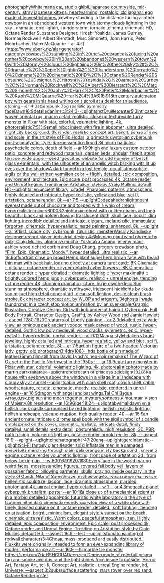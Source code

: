 [photography](https://www.ebank.nz/aiartgenerator?category=photography)[White mana cat, studio ghibli, japanese countryside, mid-century, stray japanese kittens, heartwarming, nostalgic, old japan](https://www.ebank.nz/aiartgenerator?category=White%20mana%20cat%2C%20studio%20ghibli%2C%20japanese%20countryside%2C%20mid-century%2C%20stray%20japanese%20kittens%2C%20heartwarming%2C%20nostalgic%2C%20old%20japan)[an egg made of leaves](https://www.ebank.nz/aiartgenerator?category=an%20egg%20made%20of%20leaves)[trichomes.](https://www.ebank.nz/aiartgenerator?category=trichomes.)[cowboy standing in the distance facing another cowbow in an abandoned western town with stormy clouds lightning in the sky , dramatic, epic lightin, thunderstorm. tornado ,cinema, cinematic HD, Octane Render Substance Designer. Hiroshi Yoshida, James Gurney, Norman Rockwell, Albert Bierstadt, Marc Simonetti, John Harris, Peter Mohrbacher, Ralph McQuarrie --ar 4:6](https://www.ebank.nz/aiartgenerator?category=cowboy%20standing%20in%20the%20distance%20facing%20another%20cowbow%20in%20an%20abandoned%20western%20town%20with%20stormy%20clouds%20lightning%20in%20the%20sky%20%2C%20dramatic%2C%20epic%20lightin%2C%20thunderstorm.%20tornado%20%2Ccinema%2C%20cinematic%20HD%2C%20Octane%20Render%20Substance%20Designer.%20Hiroshi%20Yoshida%2C%20James%20Gurney%2C%20Norman%20Rockwell%2C%20Albert%20Bierstadt%2C%20Marc%20Simonetti%2C%20John%20Harris%2C%20Peter%20Mohrbacher%2C%20Ralph%20McQuarrie%20--ar%204%3A6)[16:9](https://www.ebank.nz/aiartgenerator?category=16%3A9)[18th century automaton boy with gears in his head writing on a scroll at a desk for an audience, etching --ar 4:3](https://www.ebank.nz/aiartgenerator?category=18th%20century%20automaton%20boy%20with%20gears%20in%20his%20head%20writing%20on%20a%20scroll%20at%20a%20desk%20for%20an%20audience%2C%20etching%20--ar%204%3A3)[steampunk Dog realistic symmetry face](https://www.ebank.nz/aiartgenerator?category=steampunk%20Dog%20realistic%20symmetry%20face)[Dawn](https://www.ebank.nz/aiartgenerator?category=Dawn)[16:9](https://www.ebank.nz/aiartgenerator?category=16%3A9)[detailed](https://www.ebank.nz/aiartgenerator?category=detailed)[anime::](https://www.ebank.nz/aiartgenerator?category=anime%3A%3A)[3:2](https://www.ebank.nz/aiartgenerator?category=3%3A2)[4:3](https://www.ebank.nz/aiartgenerator?category=4%3A3)[--uplight](https://www.ebank.nz/aiartgenerator?category=--uplight)[shot](https://www.ebank.nz/aiartgenerator?category=shot)[Druillet](https://www.ebank.nz/aiartgenerator?category=Druillet)[center](https://www.ebank.nz/aiartgenerator?category=center)[5:3](https://www.ebank.nz/aiartgenerator?category=5%3A3)[intricately woven oriental rug, macro detail, realistic, close up texture](https://www.ebank.nz/aiartgenerator?category=intricately%20woven%20oriental%20rug%2C%20macro%20detail%2C%20realistic%2C%20close%20up%20texture)[cute furry monster in Pixar with star, colorful, volumetric lighting, 4k, photorealistic](https://www.ebank.nz/aiartgenerator?category=cute%20furry%20monster%20in%20Pixar%20with%20star%2C%20colorful%2C%20volumetric%20lighting%2C%204k%2C%20photorealistic)[7:5](https://www.ebank.nz/aiartgenerator?category=7%3A5)[16:9](https://www.ebank.nz/aiartgenerator?category=16%3A9)[small robot insect with fire in abdomen, ultra detailed, night city background, 8k render, realistic concept art. bandit, sense of awe and scale, in the art style of Filip Hodas, a grimdark dystopian cyberpunk post-apocalyptic style, darkness](https://www.ebank.nz/aiartgenerator?category=small%20robot%20insect%20with%20fire%20in%20abdomen%2C%20ultra%20detailed%2C%20night%20city%20background%2C%208k%20render%2C%20realistic%20concept%20art.%20bandit%2C%20sense%20of%20awe%20and%20scale%2C%20in%20the%20art%20style%20of%20Filip%20Hodas%2C%20a%20grimdark%20dystopian%20cyberpunk%20post-apocalyptic%20style%2C%20darkness)[motion liquid 3d micro particles, psychedelic colors, depth of field --ar 16:9](https://www.ebank.nz/aiartgenerator?category=motion%20liquid%203d%20micro%20particles%2C%20psychedelic%20colors%2C%20depth%20of%20field%20--ar%2016%3A9)[high end luxury custom outdoor patio, concrete and redwood materials, garden beds. angular, firepit, steps terrace, wide angle --seed 1](https://www.ebank.nz/aiartgenerator?category=high%20end%20luxury%20custom%20outdoor%20patio%2C%20concrete%20and%20redwood%20materials%2C%20garden%20beds.%20angular%2C%20firepit%2C%20steps%20terrace%2C%20wide%20angle%20--seed%201)[geocities website for odd number of beach glass elementals , with the silhouette of an angelic witch barking with lit up eyes over the shadow](https://www.ebank.nz/aiartgenerator?category=geocities%20website%20for%20odd%20number%20of%20beach%20glass%20elementals%20%2C%20with%20the%20silhouette%20of%20an%20angelic%20witch%20barking%20with%20lit%20up%20eyes%20over%20the%20shadow)[A dark tunnel in a lost temple, occult atmosphere, sigils on the wall written vermilion color + Highly detailed, epic composition, environment, architecture. Epic scale, post processed 4k, Octane render and Unreal Engine. Trending on Artstation, style by Craig Mullins, default HD](https://www.ebank.nz/aiartgenerator?category=A%20dark%20tunnel%20in%20a%20lost%20temple%2C%20occult%20atmosphere%2C%20sigils%20on%20the%20wall%20written%20vermilion%20color%20%2B%20Highly%20detailed%2C%20epic%20composition%2C%20environment%2C%20architecture.%20Epic%20scale%2C%20post%20processed%204k%2C%20Octane%20render%20and%20Unreal%20Engine.%20Trending%20on%20Artstation%2C%20style%20by%20Craig%20Mullins%2C%20default%20HD)[--uplight](https://www.ebank.nz/aiartgenerator?category=--uplight)[alien ancient library, citadel, Pharaonic patterns, atmospheric, highly detailed and intricate, hyper realistic, yellow and blue, sci fi, artstation, octane render, 8k --ar 7:5 --uplight](https://www.ebank.nz/aiartgenerator?category=alien%20ancient%20library%2C%20citadel%2C%20Pharaonic%20patterns%2C%20atmospheric%2C%20highly%20detailed%20and%20intricate%2C%20hyper%20realistic%2C%20yellow%20and%20blue%2C%20sci%20fi%2C%20artstation%2C%20octane%20render%2C%208k%20--ar%207%3A5%20--uplight)[Dodecahedron](https://www.ebank.nz/aiartgenerator?category=Dodecahedron)[light](https://www.ebank.nz/aiartgenerator?category=light)[mount everest made out of chocolate and topped with a whip of cream, hyperrealistic](https://www.ebank.nz/aiartgenerator?category=mount%20everest%20made%20out%20of%20chocolate%20and%20topped%20with%20a%20whip%20of%20cream%2C%20hyperrealistic)[colours](https://www.ebank.nz/aiartgenerator?category=colours)[6000](https://www.ebank.nz/aiartgenerator?category=6000)[3:2](https://www.ebank.nz/aiartgenerator?category=3%3A2)[nightmare ghost with golden chains and long beautiful black and golden flowing translucent cloth, skull face, occult, dim lighting, incredibly detailed and intricate, elegant, melancholic, immaculate, forgotten, cinematic, hyper-realistic, matte painting, enhanced, 8k, --uplight --ar 9:16](https://www.ebank.nz/aiartgenerator?category=nightmare%20ghost%20with%20golden%20chains%20and%20long%20beautiful%20black%20and%20golden%20flowing%20translucent%20cloth%2C%20skull%20face%2C%20occult%2C%20dim%20lighting%2C%20incredibly%20detailed%20and%20intricate%2C%20elegant%2C%20melancholic%2C%20immaculate%2C%20forgotten%2C%20cinematic%2C%20hyper-realistic%2C%20matte%20painting%2C%20enhanced%2C%208k%2C%20--uplight%20--ar%209%3A16)[sf, space, city, cyberpunk, futuristic, monster](https://www.ebank.nz/aiartgenerator?category=sf%2C%20space%2C%20city%2C%20cyberpunk%2C%20futuristic%2C%20monster)[Wassily Kandinsky designed record player, industrial design 4:6](https://www.ebank.nz/aiartgenerator?category=Wassily%20Kandinsky%20designed%20record%20player%2C%20industrial%20design%204%3A6)[Morning giant wind phoenix by dulk, Craig Mullins ,alphonse mucha, Yoshitaka Amano, jeremy mann, ashley wood,richard corbin and Doug Chang, gregory crewdson photo,  “Film, Epic, Cinematic, Moody,”, hyper detailed, ultra realistic,  --ar 16:9](https://www.ebank.nz/aiartgenerator?category=Morning%20giant%20wind%20phoenix%20by%20dulk%2C%20Craig%20Mullins%20%2Calphonse%20mucha%2C%20Yoshitaka%20Amano%2C%20jeremy%20mann%2C%20ashley%20wood%2Crichard%20corbin%20and%20Doug%20Chang%2C%20gregory%20crewdson%20photo%2C%20%20%E2%80%9CFilm%2C%20Epic%2C%20Cinematic%2C%20Moody%2C%E2%80%9D%2C%20hyper%20detailed%2C%20ultra%20realistic%2C%20%20--ar%2016%3A9)[off](https://www.ebank.nz/aiartgenerator?category=off)[portrait close up proud Hemp plant super hero brown face with beard thin man with back hair, looking directly at camera  tarot card:: 8K Cinematic :: glitchy :: octane render :: hyper detailed cyber flowers :: 8K Cinematic :: octane render :: hyper detailed :: dramatic lighting :: hyper maximalist :: brightly colored hemp jungle, cyberpunk. realistic + unreal engine, trending octane render 4K, stunning dramatic picture, huge psychedelic Sun stunning atmosphere, dramatic synthwave, iridescent highlights by okuda san miguel high detail concept art, clean soft lighting, desire clean brush stroke, 8k character concept art, by WLOP and artgerm, 3d](https://www.ebank.nz/aiartgenerator?category=portrait%20close%20up%20proud%20Hemp%20plant%20super%20hero%20brown%20face%20with%20beard%20thin%20man%20with%20back%20hair%2C%20looking%20directly%20at%20camera%20%20tarot%20card%3A%3A%208K%20Cinematic%20%3A%3A%20glitchy%20%3A%3A%20octane%20render%20%3A%3A%20hyper%20detailed%20cyber%20flowers%20%3A%3A%208K%20Cinematic%20%3A%3A%20octane%20render%20%3A%3A%20hyper%20detailed%20%3A%3A%20dramatic%20lighting%20%3A%3A%20hyper%20maximalist%20%3A%3A%20brightly%20colored%20hemp%20jungle%2C%20cyberpunk.%20realistic%20%2B%20unreal%20engine%2C%20trending%20octane%20render%204K%2C%20stunning%20dramatic%20picture%2C%20huge%20psychedelic%20Sun%20stunning%20atmosphere%2C%20dramatic%20synthwave%2C%20iridescent%20highlights%20by%20okuda%20san%20miguel%20high%20detail%20concept%20art%2C%20clean%20soft%20lighting%2C%20desire%20clean%20brush%20stroke%2C%208k%20character%20concept%20art%2C%20by%20WLOP%20and%20artgerm%2C%203d)[ghosts invade laundromat in a czech stop motion animation by jan svenkmajer](https://www.ebank.nz/aiartgenerator?category=ghosts%20invade%20laundromat%20in%20a%20czech%20stop%20motion%20animation%20by%20jan%20svenkmajer)[Graphic Illustration, Creative Design, Girl with bob undercut haircut, Cyberpunk, Full Body Portrait, Character Design, Graffiti, by Ashley Wood and Jamie Hewlett --aspect 1280:1920](https://www.ebank.nz/aiartgenerator?category=Graphic%20Illustration%2C%20Creative%20Design%2C%20Girl%20with%20bob%20undercut%20haircut%2C%20Cyberpunk%2C%20Full%20Body%20Portrait%2C%20Character%20Design%2C%20Graffiti%2C%20by%20Ashley%20Wood%20and%20Jamie%20Hewlett%20--aspect%201280%3A1920)[Creatures of Liberty painting --ar 2:3](https://www.ebank.nz/aiartgenerator?category=Creatures%20of%20Liberty%20painting%20--ar%202%3A3)[detailed,](https://www.ebank.nz/aiartgenerator?category=detailed%2C)[extra wide view. an ominous dark ancient voodoo mask carved of wood. rustic. hyper-detailed. Gothic low poly medieval. wood cracks. symmetric. epic. hyper-realistic. hyperrealistic. unreal render. --ar 9:12](https://www.ebank.nz/aiartgenerator?category=extra%20wide%20view.%20an%20ominous%20dark%20ancient%20voodoo%20mask%20carved%20of%20wood.%20rustic.%20hyper-detailed.%20Gothic%20low%20poly%20medieval.%20wood%20cracks.%20symmetric.%20epic.%20hyper-realistic.%20hyperrealistic.%20unreal%20render.%20--ar%209%3A12)[Manga style](https://www.ebank.nz/aiartgenerator?category=Manga%20style)[hd](https://www.ebank.nz/aiartgenerator?category=hd)[alien vibrant jewelery, highly detailed and intricate, hyper realistic, yellow and blue, sci fi, artstation, octane render, 8k --ar 7:5](https://www.ebank.nz/aiartgenerator?category=alien%20vibrant%20jewelery%2C%20highly%20detailed%20and%20intricate%2C%20hyper%20realistic%2C%20yellow%20and%20blue%2C%20sci%20fi%2C%20artstation%2C%20octane%20render%2C%208k%20--ar%207%3A5)[action figure of a two-headed Victorian lady, grotty, old photograph](https://www.ebank.nz/aiartgenerator?category=action%20figure%20of%20a%20two-headed%20Victorian%20lady%2C%20grotty%2C%20old%20photograph)[3:4](https://www.ebank.nz/aiartgenerator?category=3%3A4)[dry](https://www.ebank.nz/aiartgenerator?category=dry)[](https://www.ebank.nz/aiartgenerator?category=)[1080](https://www.ebank.nz/aiartgenerator?category=1080)[--hd](https://www.ebank.nz/aiartgenerator?category=--hd)[a bottle of gin made of leather](https://www.ebank.nz/aiartgenerator?category=a%20bottle%20of%20gin%20made%20of%20leather)[35mm film still from David Lynch's neo-noir remake of The Wizard of Oz set in the Pacific Northwest in the 1950s :: --ar 16:9](https://www.ebank.nz/aiartgenerator?category=35mm%20film%20still%20from%20David%20Lynch%27s%20neo-noir%20remake%20of%20The%20Wizard%20of%20Oz%20set%20in%20the%20Pacific%20Northwest%20in%20the%201950s%20%3A%3A%20--ar%2016%3A9)[cute furry monster in Pixar with star, colorful, volumetric lighting, 4k, photorealistic](https://www.ebank.nz/aiartgenerator?category=cute%20furry%20monster%20in%20Pixar%20with%20star%2C%20colorful%2C%20volumetric%20lighting%2C%204k%2C%20photorealistic)[photo made by martin parr](https://www.ebank.nz/aiartgenerator?category=photo%20made%20by%20martin%20parr)[krakatoa](https://www.ebank.nz/aiartgenerator?category=krakatoa)[<--uplight](https://www.ebank.nz/aiartgenerator?category=%3C--uplight)[render](https://www.ebank.nz/aiartgenerator?category=render)[death of princess zelda](https://www.ebank.nz/aiartgenerator?category=death%20of%20princess%20zelda)[light](https://www.ebank.nz/aiartgenerator?category=light)[1920](https://www.ebank.nz/aiartgenerator?category=1920)[8K](https://www.ebank.nz/aiartgenerator?category=8K)[a house with eyebrows above the windows in a village in a landscape with cloudy sky at sunset](https://www.ebank.nz/aiartgenerator?category=a%20house%20with%20eyebrows%20above%20the%20windows%20in%20a%20village%20in%20a%20landscape%20with%20cloudy%20sky%20at%20sunset)[--uplight](https://www.ebank.nz/aiartgenerator?category=--uplight)[cabin wtih clam shell roof, conch shell, cabin, woods, nature, remote, cinematic, moody, realistic, rendered in unreal engine --ar 16:9](https://www.ebank.nz/aiartgenerator?category=cabin%20wtih%20clam%20shell%20roof%2C%20conch%20shell%2C%20cabin%2C%20woods%2C%20nature%2C%20remote%2C%20cinematic%2C%20moody%2C%20realistic%2C%20rendered%20in%20unreal%20engine%20--ar%2016%3A9)[dragon with angel and bat wings,Tai Chi Bagua Array,dusk,big sun and moon together ,mystery,softness,A mountain Vision of Majesty,8k resolution --ar 16:9](https://www.ebank.nz/aiartgenerator?category=dragon%20with%20angel%20and%20bat%20wings%2CTai%20Chi%20Bagua%20Array%2Cdusk%2Cbig%20sun%20and%20moon%20together%20%2Cmystery%2Csoftness%2CA%20mountain%20Vision%20of%20Majesty%2C8k%20resolution%20--ar%2016%3A9)[Giger](https://www.ebank.nz/aiartgenerator?category=Giger)[18:24](https://www.ebank.nz/aiartgenerator?category=18%3A24)[--uplight](https://www.ebank.nz/aiartgenerator?category=--uplight)[abysmal dawn on a hellish black castle surrounded by red lightning, hellish, realistic lighting, hellish landscape, volcano eruption, high quality render, 4K —ar 16:9](https://www.ebank.nz/aiartgenerator?category=abysmal%20dawn%20on%20a%20hellish%20black%20castle%20surrounded%20by%20red%20lightning%2C%20hellish%2C%20realistic%20lighting%2C%20hellish%20landscape%2C%20volcano%20eruption%2C%20high%20quality%20render%2C%204K%20%E2%80%94ar%2016%3A9)[an ancient ornate intricate old tome spell book with the sigil symbol of a candle emblazoned on the cover, cinematic, realistic, intricate detail, finely detailed, small details, extra detail, photorealistic, high resolution, 3D, PBR, path tracing, volumetric lighting, octane render, arnold render, 8k, -- aspect 16:9 --uplight](https://www.ebank.nz/aiartgenerator?category=an%20ancient%20ornate%20intricate%20old%20tome%20spell%20book%20with%20the%20sigil%20symbol%20of%20a%20candle%20emblazoned%20on%20the%20cover%2C%20cinematic%2C%20realistic%2C%20intricate%20detail%2C%20finely%20detailed%2C%20small%20details%2C%20extra%20detail%2C%20photorealistic%2C%20high%20resolution%2C%203D%2C%20PBR%2C%20path%20tracing%2C%20volumetric%20lighting%2C%20octane%20render%2C%20arnold%20render%2C%208k%2C%20--%20aspect%2016%3A9%20--uplight)[--uplight](https://www.ebank.nz/aiartgenerator?category=--uplight)[cinematographer](https://www.ebank.nz/aiartgenerator?category=cinematographer)[47:20](https://www.ebank.nz/aiartgenerator?category=47%3A20)[eng](https://www.ebank.nz/aiartgenerator?category=eng)[--uplight](https://www.ebank.nz/aiartgenerator?category=--uplight)[tiger](https://www.ebank.nz/aiartgenerator?category=tiger)[cinematic](https://www.ebank.nz/aiartgenerator?category=cinematic)[--uplight](https://www.ebank.nz/aiartgenerator?category=--uplight)[Sci-Fi fantasy giant slender solid inflatable men in a damaged spacesuits marching through plain pale orange misty background , unreal 5 engine, octane render,volumetric lighting, front page of artstation,3d , from below looking up , --w 600](https://www.ebank.nz/aiartgenerator?category=Sci-Fi%20fantasy%20giant%20slender%20solid%20inflatable%20men%20in%20a%20damaged%20spacesuits%20marching%20through%20plain%20pale%20orange%20misty%20background%20%2C%20unreal%205%20engine%2C%20octane%20render%2Cvolumetric%20lighting%2C%20front%20page%20of%20artstation%2C3d%20%2C%20from%20below%20looking%20up%20%2C%20--w%20600)[16:9](https://www.ebank.nz/aiartgenerator?category=16%3A9)[1920:1080](https://www.ebank.nz/aiartgenerator?category=1920%3A1080)[Every face in the world making weird faces, mosaic](https://www.ebank.nz/aiartgenerator?category=Every%20face%20in%20the%20world%20making%20weird%20faces%2C%20mosaic)[standing figures, covered full body veil, layers of gossamer fabric, billowing garments, skulls, praying, inside ossuary, in the style of Gaudi, Nike of Samothrace, michaelangelo, renaissance mannerism, hellenistic sculpture, lacoon, lace, dramatic atmosphere, marbled, photograph 4k, unreal engine, hyper detailed —iw 1 —ar 4:3](https://www.ebank.nz/aiartgenerator?category=standing%20figures%2C%20covered%20full%20body%20veil%2C%20layers%20of%20gossamer%20fabric%2C%20billowing%20garments%2C%20skulls%2C%20praying%2C%20inside%20ossuary%2C%20in%20the%20style%20of%20Gaudi%2C%20Nike%20of%20Samothrace%2C%20michaelangelo%2C%20renaissance%20mannerism%2C%20hellenistic%20sculpture%2C%20lacoon%2C%20lace%2C%20dramatic%20atmosphere%2C%20marbled%2C%20photograph%204k%2C%20unreal%20engine%2C%20hyper%20detailed%20%E2%80%94iw%201%20%E2%80%94ar%204%3A3)[megacity planet cyberpunk brutalism, poster --ar 10:16](https://www.ebank.nz/aiartgenerator?category=megacity%20planet%20cyberpunk%20brutalism%2C%20poster%20--ar%2010%3A16)[a close up of a mechanical scientist in a morbid detailed apocalyptic futuristic white laboratory in the style of tsutomu nihei dark cinematic moody scary](https://www.ebank.nz/aiartgenerator?category=a%20close%20up%20of%20a%20mechanical%20scientist%20in%20a%20morbid%20detailed%20apocalyptic%20futuristic%20white%20laboratory%20in%20the%20style%20of%20tsutomu%20nihei%20dark%20cinematic%20moody%20scary)[top view of a white plate with finely dressed cuisine on it , octane render, detailed , soft lighting , trending on artstation, bright , minimalism, elegant style,](https://www.ebank.nz/aiartgenerator?category=top%20view%20of%20a%20white%20plate%20with%20finely%20dressed%20cuisine%20on%20it%20%2C%20octane%20render%2C%20detailed%20%2C%20soft%20lighting%20%2C%20trending%20on%20artstation%2C%20bright%20%2C%20minimalism%2C%20elegant%20style%2C)[A sunset on the beach, cinematic ultra realistic. Warm colors, peaceful atmosphere, zen. Highly detailed, epic composition, environment. Epic scale, post processed 4k, Octane render and Unreal Engine. Trending on Artstation, style by Craig Mullins, default HD, --aspect 16:9 --test --uplight](https://www.ebank.nz/aiartgenerator?category=A%20sunset%20on%20the%20beach%2C%20cinematic%20ultra%20realistic.%20Warm%20colors%2C%20peaceful%20atmosphere%2C%20zen.%20Highly%20detailed%2C%20epic%20composition%2C%20environment.%20Epic%20scale%2C%20post%20processed%204k%2C%20Octane%20render%20and%20Unreal%20Engine.%20Trending%20on%20Artstation%2C%20style%20by%20Craig%20Mullins%2C%20default%20HD%2C%20--aspect%2016%3A9%20--test%20--uplight)[sfumato painting of redwall characters](https://www.ebank.nz/aiartgenerator?category=sfumato%20painting%20of%20redwall%20characters)[3:4](https://www.ebank.nz/aiartgenerator?category=3%3A4)[Cheap, mass-produced and easily distributed, Fluxkits were originally intended to form an ever-expanding library of modern performance art —ar 16:9 --hd](https://www.ebank.nz/aiartgenerator?category=Cheap%2C%20mass-produced%20and%20easily%20distributed%2C%20Fluxkits%20were%20originally%20intended%20to%20form%20an%20ever-expanding%20library%20of%20modern%20performance%20art%20%E2%80%94ar%2016%3A9%20--hd)[marble tile monster <https://s.mj.run/7cteHSHCDUA>](https://www.ebank.nz/aiartgenerator?category=marble%20tile%20monster%20%3Chttps%3A//s.mj.run/7cteHSHCDUA%3E)[Deep sea  Demon made of colorfull prisma fog and smoke and dust and the light shines from inside to outside , Horror Art, Fantasy Art, sci-fi, Concept Art, realistic , unreal Engine render, hd, Universe, —aspect 3:2](https://www.ebank.nz/aiartgenerator?category=Deep%20sea%20%20Demon%20made%20of%20colorfull%20prisma%20fog%20and%20smoke%20and%20dust%20and%20the%20light%20shines%20from%20inside%20to%20outside%20%2C%20Horror%20Art%2C%20Fantasy%20Art%2C%20sci-fi%2C%20Concept%20Art%2C%20realistic%20%2C%20unreal%20Engine%20render%2C%20hd%2C%20Universe%2C%20%E2%80%94aspect%203%3A2)[subssurface scattering, mars rover, over red sand. Octane Render](https://www.ebank.nz/aiartgenerator?category=subssurface%20scattering%2C%20mars%20rover%2C%20over%20red%20sand.%20Octane%20Render)[poster](https://www.ebank.nz/aiartgenerator?category=poster)